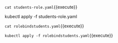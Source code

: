 `cat students-role.yaml`{{execute}}

kubectl apply -f students-role.yaml

`cat rolebindstudents.yaml`{{execute}}

`kubectl apply -f rolebindstudents.yaml`{{execute}}
